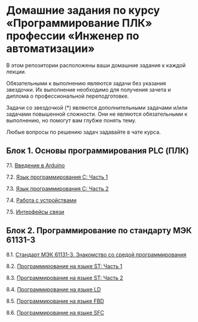 # Домашние задания по курсу «Программирование ПЛК» профессии «Инженер по автоматизации»


В этом репозитории расположены ваши домашние задания к каждой лекции. 

Обязательными к выполнению являются задачи без указания звездочки. Их выполнение необходимо для получения зачета и диплома о профессиональной переподготовке.

Задачи со звездочкой (*) являются дополнительными задачами и/или задачами повышенной сложности. Они не являются обязательными к выполнению, но помогут вам глубже понять тему.

Любые вопросы по решению задач задавайте в чате курса.


## Блок 1. Основы программирования PLC (ПЛК)

7.1. [Введение в Arduino](7.1/)  

7.2. [Язык программирования С: Часть 1](7.2/)  

7.3. [Язык программирования С: Часть 2](7.3/)  

7.4. [Работа с устройствами](7.4/)  

7.5. [Интерфейсы связи](7.5/)  

## Блок 2. Программирование по стандарту МЭК 61131-3

8.1. [Стандарт МЭК 61131-3. Знакомство со средой программирования](8.1/)  

8.2. [Программирование на языке ST: Часть 1](8.2/)  

8.3. [Программирование на языке ST: Часть 2](8.3/)

8.4. [Программирование на языке LD](8.4/)  

8.5. [Программирование на языке FBD](8.5/)  

8.6. [Программирование на языке SFC](8.6/)
